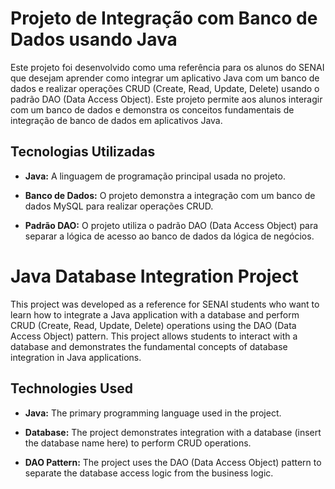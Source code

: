 # Projeto de Integração com Banco de Dados usando Java

Este projeto foi desenvolvido como uma referência para os alunos do SENAI que desejam aprender como integrar um aplicativo Java com um banco de dados e realizar operações CRUD (Create, Read, Update, Delete) usando o padrão DAO (Data Access Object). Este projeto permite aos alunos interagir com um banco de dados e demonstra os conceitos fundamentais de integração de banco de dados em aplicativos Java.

## Tecnologias Utilizadas

- **Java:** A linguagem de programação principal usada no projeto.

- **Banco de Dados:** O projeto demonstra a integração com um banco de dados MySQL para realizar operações CRUD.

- **Padrão DAO:** O projeto utiliza o padrão DAO (Data Access Object) para separar a lógica de acesso ao banco de dados da lógica de negócios.
 

# Java Database Integration Project

This project was developed as a reference for SENAI students who want to learn how to integrate a Java application with a database and perform CRUD (Create, Read, Update, Delete) operations using the DAO (Data Access Object) pattern. This project allows students to interact with a database and demonstrates the fundamental concepts of database integration in Java applications.

## Technologies Used

- **Java:** The primary programming language used in the project.

- **Database:** The project demonstrates integration with a database (insert the database name here) to perform CRUD operations.

- **DAO Pattern:** The project uses the DAO (Data Access Object) pattern to separate the database access logic from the business logic.
   